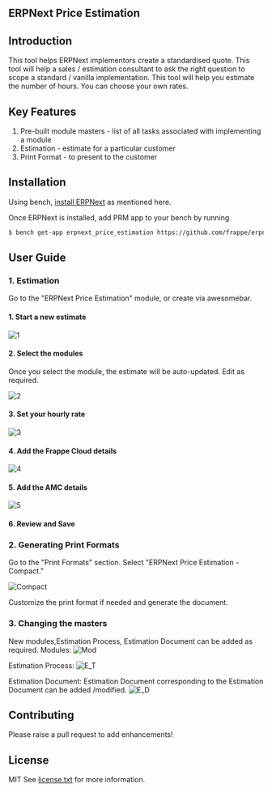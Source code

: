 ## ERPNext Price Estimation

## Introduction

This tool helps ERPNext implementors create a standardised quote. This tool will help a sales / estimation consultant to ask the right question to scope a standard / vanilla implementation. This tool will help you estimate the number of hours. You can choose your own rates.

## Key Features

1. Pre-built module masters - list of all tasks associated with implementing a module
2. Estimation - estimate for a particular customer
3. Print Format - to present to the customer

## Installation

Using bench, [install ERPNext](https://github.com/frappe/bench#installation) as mentioned here.

Once ERPNext is installed, add PRM app to your bench by running

```sh
$ bench get-app erpnext_price_estimation https://github.com/frappe/erpnext_price_estimation.git
```

## User Guide

### 1. Estimation

Go to the "ERPNext Price Estimation" module, or create via awesomebar.

#### 1. Start a new estimate
![1](https://github.com/frappe/erpnext_price_estimation/assets/27720465/082aba0b-61f1-424d-9779-bd04419bd31e)



#### 2. Select the modules

Once you select the module, the estimate will be auto-updated. Edit as required.

![2](https://github.com/frappe/erpnext_price_estimation/assets/27720465/7e9d11c3-1cd2-4951-ade3-32d5dbbe7286)

#### 3. Set your hourly rate


![3](https://github.com/frappe/erpnext_price_estimation/assets/27720465/e32b5ad3-8672-4ba6-83d0-bd3650adf2a0)



#### 4. Add the Frappe Cloud details
![4](https://github.com/frappe/erpnext_price_estimation/assets/27720465/dd7e77c2-1f41-4ea6-87a0-e83feb4fd422)


#### 5. Add the AMC details

![5](https://github.com/frappe/erpnext_price_estimation/assets/27720465/9f49a208-961d-4d71-a431-2a8cc23770ae)


#### 6. Review and Save

### 2. Generating Print Formats

Go to the "Print Formats" section.
Select "ERPNext Price Estimation - Compact."

![Compact](https://github.com/frappe/erpnext_price_estimation/assets/27720465/bc075c61-d36a-4ca6-ac05-4cb27504c73b)



Customize the print format if needed and generate the document.

### 3. Changing the masters
New modules,Estimation Process, Estimation Document  can be added as required.
Modules:
![Mod](https://github.com/frappe/erpnext_price_estimation/assets/27720465/21e2f0fb-1792-4df3-bcee-b0d699df428b)


Estimation Process:
![E_T](https://github.com/frappe/erpnext_price_estimation/assets/27720465/b7bc96cb-3b35-4da9-a8b4-a12ecbcfe86a)


Estimation Document:
Estimation Document corresponding to the Estimation Document can be added /modified.
![E_D](https://github.com/frappe/erpnext_price_estimation/assets/27720465/5191e977-70eb-4c5f-900e-38ba91cc3bcb)



## Contributing

Please raise a pull request to add enhancements!

## License

MIT See [license.txt](https://github.com/frappe/partner_relationship_management/blob/main/license.txt) for more information.
